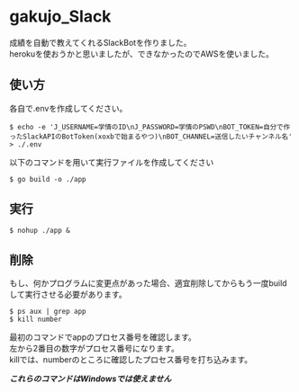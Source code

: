 # gakujo_Slack

成績を自動で教えてくれるSlackBotを作りました。  
herokuを使おうかと思いましたが、できなかったのでAWSを使いました。

## 使い方
各自で.envを作成してください。
```console
$ echo -e 'J_USERNAME=学情のID\nJ_PASSWORD=学情のPSWD\nBOT_TOKEN=自分で作ったSlackAPIのBotToken(xoxbで始まるやつ)\nBOT_CHANNEL=送信したいチャンネル名' > ./.env
```
以下のコマンドを用いて実行ファイルを作成してください  
```console
$ go build -o ./app
```  
## 実行
```console
$ nohup ./app &
```  
## 削除
もし、何かプログラムに変更点があった場合、適宜削除してからもう一度buildして実行させる必要があります。  
```console
$ ps aux | grep app  
$ kill number  
```  
最初のコマンドでappのプロセス番号を確認します。  
左から2番目の数字がプロセス番号になります。  
killでは、numberのところに確認したプロセス番号を打ち込みます。  
  
***これらのコマンドはWindowsでは使えません***


